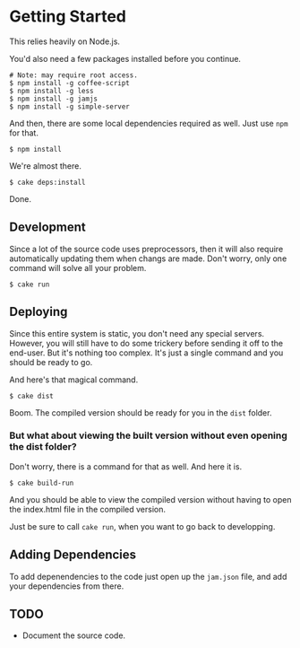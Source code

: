 # Getting Started

This relies heavily on Node.js.

You'd also need a few packages installed before you continue.
    
    # Note: may require root access.
    $ npm install -g coffee-script
    $ npm install -g less
    $ npm install -g jamjs
    $ npm install -g simple-server

And then, there are some local dependencies required as well. Just use `npm` for that.

    $ npm install

We're almost there.

    $ cake deps:install

Done.

## Development

Since a lot of the source code uses preprocessors, then it will also require automatically updating them when changs are made. Don't worry, only one command will solve all your problem.

    $ cake run

## Deploying

Since this entire system is static, you don't need any special servers. However, you will still have to do some trickery before sending it off to the end-user. But it's nothing too complex. It's just a single command and you should be ready to go.

And here's that magical command.

    $ cake dist

Boom. The compiled version should be ready for you in the `dist` folder.

### But what about viewing the built version without even opening the dist folder?

Don't worry, there is a command for that as well. And here it is.

    $ cake build-run

And you should be able to view the compiled version without having to open the index.html file in the compiled version.

Just be sure to call `cake run`, when you want to go back to developping.

## Adding Dependencies

To add depenendencies to the code just open up the `jam.json` file, and add your dependencies from there.

## TODO

* Document the source code.